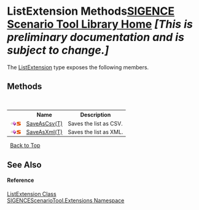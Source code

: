 # ListExtension Methods<a href="https://github.com/ObiWanLansi/SIGENCE-Scenario-Tool">SIGENCE Scenario Tool Library Home</a> _**\[This is preliminary documentation and is subject to change.\]**_

The <a href="8eda34f2-fcee-d7ec-2271-78981032bcd0.md">ListExtension</a> type exposes the following members.


## Methods
&nbsp;<table><tr><th></th><th>Name</th><th>Description</th></tr><tr><td>![Public method](media/pubmethod.gif "Public method")![Static member](media/static.gif "Static member")</td><td><a href="c32d4f3e-d8fc-82a1-6299-1e28f6cba6d6.md">SaveAsCsv(T)</a></td><td>
Saves the list as CSV.</td></tr><tr><td>![Public method](media/pubmethod.gif "Public method")![Static member](media/static.gif "Static member")</td><td><a href="abf82e4e-c76e-110b-9334-88aa05395b1d.md">SaveAsXml(T)</a></td><td>
Saves the list as XML.</td></tr></table>&nbsp;
<a href="#listextension-methods">Back to Top</a>

## See Also


#### Reference
<a href="8eda34f2-fcee-d7ec-2271-78981032bcd0.md">ListExtension Class</a><br /><a href="f2af11f5-ae9d-3dcc-a4a9-ba07a037925f.md">SIGENCEScenarioTool.Extensions Namespace</a><br />
